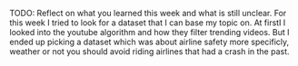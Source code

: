 TODO: Reflect on what you learned this week and what is still unclear.
For this week I tried to look for a dataset that I can base my topic on. At firstI I looked into the youtube algorithm and how they filter trending videos. But I ended up picking a dataset which was about airline safety more specificly, weather or not you should avoid riding airlines that had a crash in the past. 